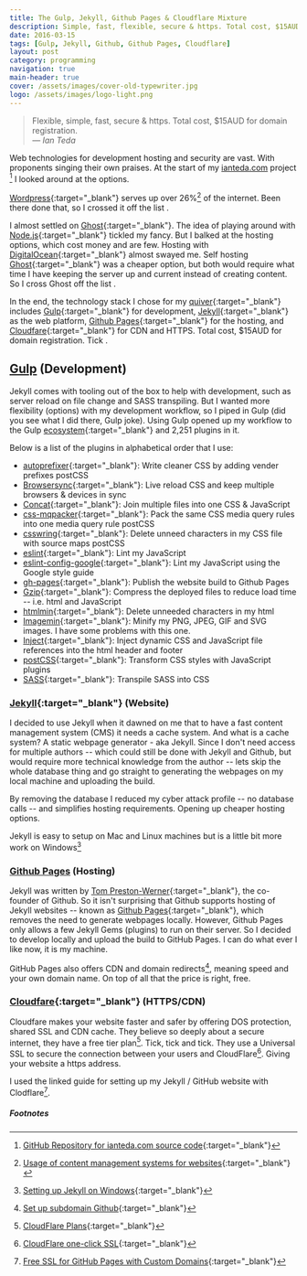 ```yaml
---
title: The Gulp, Jekyll, Github Pages & Cloudflare Mixture
description: Simple, fast, flexible, secure & https. Total cost, $15AUD for domain registration.
date: 2016-03-15
tags: [Gulp, Jekyll, Github, Github Pages, Cloudflare]
layout: post
category: programming
navigation: true
main-header: true
cover: /assets/images/cover-old-typewriter.jpg
logo: /assets/images/logo-light.png
---
```


> Flexible, simple, fast, secure & https. Total cost, $15AUD for domain registration.<br/>
> <cite> — Ian Teda </cite>

Web technologies for development hosting and security are vast. With proponents singing their own praises. At the start of my [ianteda.com](https://ianteda.com) project [^1] I looked around at the options.

[Wordpress](https://wordpress.org/){:target="_blank"} serves up over 26%[^2] of the internet. Been there done that, so I crossed it off the list <i class="fa fa-times"></i>.

I almost settled on [Ghost](https://ghost.org/){:target="_blank"}. The idea of playing around with [Node.js](https://nodejs.org/en/){:target="_blank"} tickled my fancy. But I balked at the hosting options, which cost money and are few. Hosting with [DigitalOcean](https://www.digitalocean.com/){:target="_blank"} almost swayed me. Self hosting [Ghost](https://ghost.org/){:target="_blank"} was a cheaper option, but both would require what time I have keeping the server up and current instead of creating content. So I cross Ghost off the list <i class="fa fa-times"></i>.

In the end, the technology stack I chose for my [quiver](https://en.wikipedia.org/wiki/Quiver){:target="_blank"} includes [Gulp](http://gulpjs.com/){:target="_blank"} for development, [Jekyll](http://jekyllrb.com/){:target="_blank"} as the web platform, [Github Pages](https://pages.github.com/){:target="_blank"} for the hosting, and [Cloudfare](https://www.cloudflare.com/){:target="_blank"} for CDN and HTTPS. Total cost, $15AUD for domain registration. Tick <i class="fa fa-check"></i>.

## [Gulp](http://gulpjs.com/) (Development)
Jekyll comes with tooling out of the box to help with development, such as server reload on file change and SASS transpiling. But I wanted more flexibility (options) with my development workflow, so I piped in Gulp (did you see what I did there, Gulp joke). Using Gulp opened up my workflow to the Gulp [ecosystem](http://gulpjs.com/plugins/){:target="_blank"} and 2,251 plugins in it.

Below is a list of the plugins in alphabetical order that I use:

* [autoprefixer](https://www.npmjs.com/package/autoprefixer){:target="_blank"}: Write cleaner CSS by adding vender prefixes postCSS
* [Browsersync](https://www.npmjs.com/package/browser-sync){:target="_blank"}: Live reload CSS and keep multiple browsers & devices in sync
* [Concat](https://www.npmjs.com/package/gulp-concat/){:target="_blank"}: Join multiple files into one CSS & JavaScript
* [css-mqpacker](https://www.npmjs.com/package/css-mqpacker){:target="_blank"}: Pack the same CSS media query rules into one media query rule postCSS
* [csswring](https://www.npmjs.com/package/csswring){:target="_blank"}: Delete unneed characters in my CSS file with source maps postCSS
* [eslint](https://www.npmjs.com/package/gulp-eslint/){:target="_blank"}: Lint my JavaScript
* [eslint-config-google](https://www.npmjs.com/package/eslint-config-google){:target="_blank"}: Lint my JavaScript using the Google style guide
* [gh-pages](https://www.npmjs.com/package/gulp-gh-pages/){:target="_blank"}: Publish the website build to Github Pages
* [Gzip](https://www.npmjs.com/package/gulp-gzip/){:target="_blank"}: Compress the deployed files to reduce load time -- i.e. html and JavaScript
* [htmlmin](https://www.npmjs.com/package/gulp-htmlmin/){:target="_blank"}: Delete unneeded characters in my html
* [Imagemin](https://www.npmjs.com/package/gulp-imagemin/){:target="_blank"}: Minify my PNG, JPEG, GIF and SVG images. I have some problems with this one.
* [Inject](https://www.npmjs.com/package/gulp-inject/){:target="_blank"}: Inject dynamic CSS and JavaScript file references into the html header and footer
* [postCSS](https://www.npmjs.com/package/gulp-postcss/){:target="_blank"}: Transform CSS styles with JavaScript plugins
* [SASS](https://www.npmjs.com/package/gulp-sass/){:target="_blank"}: Transpile SASS into CSS

### [Jekyll](http://jekyllrb.com/){:target="_blank"} (Website)
I decided to use Jekyll when it dawned on me that to have a fast content management system (CMS) it needs a cache system. And what is a cache system? A static webpage generator - aka Jekyll. Since I don't need access for multiple authors -- which could still be done with Jekyll and Github, but would require more technical knowledge from the author -- lets skip the whole database thing and go straight to generating the webpages on my local machine and uploading the build.

By removing the database I reduced my cyber attack profile -- no database calls -- and simplifies hosting requirements. Opening up cheaper hosting options.

Jekyll is easy to setup on Mac and Linux machines but is a little bit more work on Windows[^3]

### [Github Pages](http://jekyllrb.com/) (Hosting)
Jekyll was written by [Tom Preston-Werner](https://en.wikipedia.org/wiki/Tom_Preston-Werner){:target="_blank"}, the co-founder of Github. So it isn't surprising that Github supports hosting of Jekyll websites -- known as [Github Pages](https://pages.github.com){:target="_blank"}, which removes the need to generate webpages locally. However, Github Pages only allows a few Jekyll Gems (plugins) to run on their server. So I decided to develop locally and upload the build to GitHub Pages. I can do what ever I like now, it is my machine.

GitHub Pages also offers CDN and domain redirects[^4], meaning speed and your own domain name. On top of all that the price is right, free.

### [Cloudfare](https://www.cloudflare.com/){:target="_blank"} (HTTPS/CDN)
Cloudfare makes your website faster and safer by offering DOS protection, shared SSL and CDN cache. They believe so deeply about a secure internet, they have a free tier plan[^5]. Tick, tick and tick. They use a Universal SSL to secure the connection between your users and CloudFlare[^6]. Giving your website a https address.

I used the linked guide for setting up my Jekyll / GitHub website with Clodflare[^7].

##### Footnotes

[^1]: [GitHub Repository for ianteda.com source code](https://github.com/IanTeda/IanTeda.github.io){:target="_blank"}
[^2]: [Usage of content management systems for websites](http://w3techs.com/technologies/overview/content_management/all){:target="_blank"}
[^3]: [Setting up Jekyll on Windows](http://jekyll-windows.juthilo.com/){:target="_blank"}
[^4]: [Set up subdomain Github](https://help.github.com/articles/using-a-custom-domain-with-github-pages/){:target="_blank"}
[^5]: [CloudFlare Plans](https://www.cloudflare.com/plans/){:target="_blank"}
[^6]: [CloudFlare one-click SSL](https://www.cloudflare.com/ssl/){:target="_blank"}
[^7]: [Free SSL for GitHub Pages with Custom Domains](https://sheharyar.me/blog/free-ssl-for-github-pages-with-custom-domains/){:target="_blank"}
